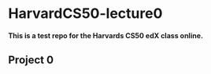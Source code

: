 # HarvardCS50-lecture0
#### This is a test repo for the Harvards CS50 edX class online.

## Project 0 

